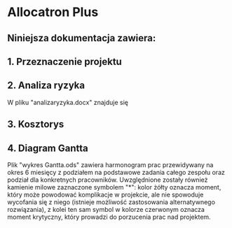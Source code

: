 # Allocatron Plus<br />
## Niniejsza dokumentacja zawiera:<br />
## 1. Przeznaczenie projektu
## 2. Analiza ryzyka
W pliku "analizaryzyka.docx" znajduje się  
## 3. Kosztorys<br />

## 4. Diagram Gantta<br />
Plik "wykres Gantta.ods" zawiera harmonogram prac przewidywany na okres 6 miesięcy z podziałem na podstawowe zadania całego zespołu oraz podział dla konkretnych pracowników. Uwzględnione zostały również kamienie milowe zaznaczone symbolem "*": kolor żółty oznacza moment, który może powodować komplikacje w projekcie, ale nie spowoduje wycofania się z niego (istnieje możliwość zastosowania alternatywnego rozwiązania), z kolei ten sam symbol w kolorze czerwonym oznacza moment krytyczny, który prowadzi do porzucenia prac nad projektem.
